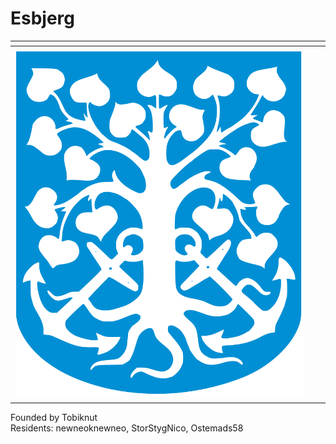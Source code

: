 # Esbjerg



<table data-view="cards"><thead><tr><th></th><th></th><th></th></tr></thead><tbody><tr><td></td><td></td><td></td></tr><tr><td><img src="../../../../.gitbook/assets/Esbjerg.png" alt="" data-size="original"></td><td></td><td></td></tr><tr><td></td><td></td><td></td></tr></tbody></table>

Founded by Tobiknut\
Residents: newneoknewneo, StorStygNico, Ostemads58
